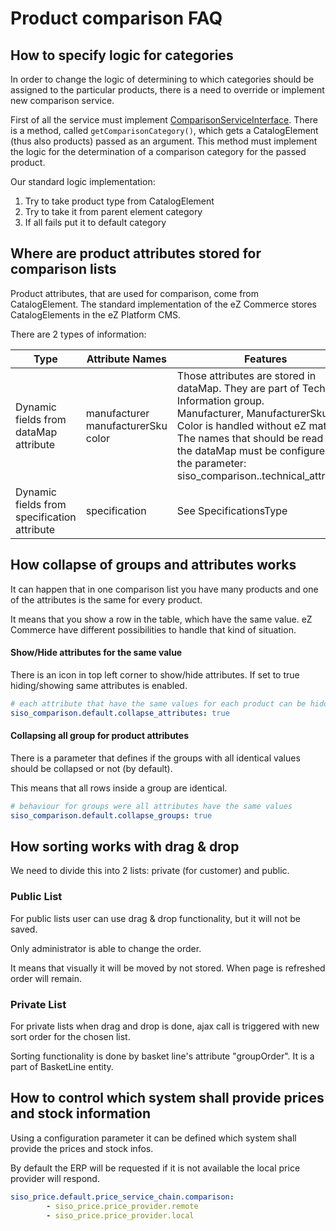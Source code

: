 # Product comparison FAQ

## How to specify logic for categories

In order to change the logic of determining to which categories should be assigned to the particular products, there is a need to override or implement new comparison service.

First of all the service must implement [ComparisonServiceInterface](product_comparison.md). There is a method, called `getComparisonCategory()`, which gets a CatalogElement (thus also products) passed as an argument. This method must implement the logic for the determination of a  comparison category for the passed product.

Our standard logic implementation:

1. Try to take product type from CatalogElement
1. Try to take it from parent element category
1. If all fails put it to default category

## Where are product attributes stored for comparison lists

Product attributes, that are used for comparison, come from CatalogElement. The standard implementation of the eZ Commerce stores CatalogElements in the eZ Platform CMS.

There are 2 types of information:

|Type|Attribute Names|Features|
|--- |--- |--- |
|Dynamic fields from dataMap attribute|manufacturer</br>manufacturerSku</br>color|Those attributes are stored in dataMap. They are part of Technical Information group.</br>Manufacturer, ManufacturerSku and Color is handled without eZ matrix. The names that should be read from the dataMap must be configured in the parameter: siso_comparison.<default>.technical_attributes|
|Dynamic fields from specification attribute|specification|See SpecificationsType|


## How collapse of groups and attributes works

It can happen that in one comparison list you have many products and one of the attributes is the same for every product.

It means that you show a row in the table, which have the same value. eZ Commerce have different possibilities to handle that kind of situation.

#### Show/Hide attributes for the same value

There is an icon in top left corner to show/hide attributes. If set to true hiding/showing same attributes is enabled.

``` yaml
# each attribute that have the same values for each product can be hidden
siso_comparison.default.collapse_attributes: true
```

#### Collapsing all group for product attributes

There is a parameter that defines if the groups with all identical values should be collapsed or not (by default). 

This means that all rows inside a group are identical.

``` yaml
# behaviour for groups were all attributes have the same values
siso_comparison.default.collapse_groups: true
```

## How sorting works with drag & drop 

We need to divide this into 2 lists: private (for customer) and public.

### Public List

For public lists user can use drag & drop functionality, but it will not be saved.

Only administrator is able to change the order.

It means that visually it will be moved by not stored. When page is refreshed order will remain.

### Private List

For private lists when drag and drop is done, ajax call is triggered with new sort order for the chosen list. 

Sorting functionality is done by basket line's attribute "groupOrder". It is a part of BasketLine entity.

## How to control which system shall provide prices and stock information

Using a configuration parameter it can be defined which system shall provide the prices and stock infos.

By default the ERP will be requested if it is not available the local price provider will respond. 

``` yaml
siso_price.default.price_service_chain.comparison:
        - siso_price.price_provider.remote
        - siso_price.price_provider.local
```

